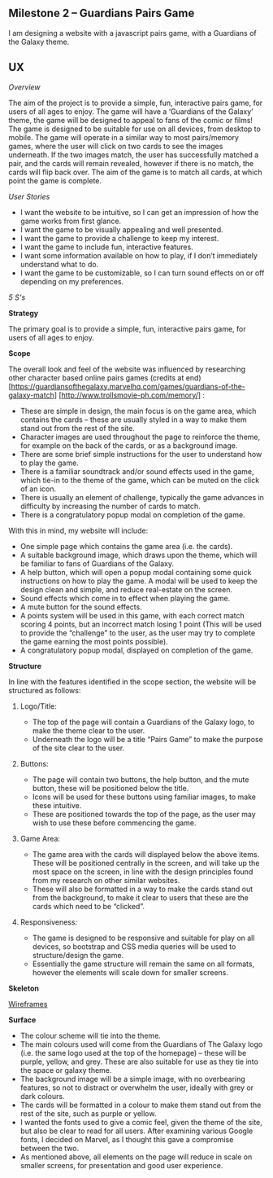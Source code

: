 ## Milestone 2 – Guardians Pairs Game

I am designing a website with a javascript pairs game, with a Guardians of the Galaxy theme. 



## UX

_Overview_

The aim of the project is to provide a simple, fun, interactive pairs game, for users of all ages to enjoy. The game will have a ‘Guardians of the Galaxy’ theme, the game will be designed to appeal to fans of the comic or films! 
The game is designed to be suitable for use on all devices, from desktop to mobile. 
The game will operate in a similar way to most pairs/memory games, where the user will click on two cards to see the images underneath. If the two images match, the user has successfully matched a pair, and the cards will remain revealed, however if there is no match, the cards will flip back over. The aim of the game is to match all cards, at which point the game is complete.

_User Stories_

   *	I want the website to be intuitive, so I can get an impression of how the game works from first glance.
   *	I want the game to be visually appealing and well presented.
   *	I want the game to provide a challenge to keep my interest.
   *	I want the game to include fun, interactive features.
   *	I want some information available on how to play, if I don’t immediately understand what to do.
   *	I want the game to be customizable, so I can turn sound effects on or off depending on my preferences.
	
_5 S's_

**Strategy** 

The primary goal is to provide a simple, fun, interactive pairs game, for users of all ages to enjoy. 

**Scope** 

The overall look and feel of the website was influenced by researching other character based online pairs games (credits at end) [https://guardiansofthegalaxy.marvelhq.com/games/guardians-of-the-galaxy-match] [http://www.trollsmovie-ph.com/memory/] :
-	These are simple in design, the main focus is on the game area, which contains the cards – these are usually styled in a way to make them stand out from the rest of the site.
-	Character images are used throughout the page to reinforce the theme, for example on the back of the cards, or as a background image.
-	There are some brief simple instructions for the user to understand how to play the game. 
-	There is a familiar soundtrack and/or sound effects used in the game, which tie-in to the theme of the game, which can be muted on the click of an icon.
- 	There is usually an element of challenge, typically the game advances in difficulty by increasing the number of cards to match.
-	There is a congratulatory popup modal on completion of the game.

With this in mind, my website will include:
- 	One simple page which contains the game area (i.e. the cards).
-	A suitable background image, which draws upon the theme, which will be familiar to fans of Guardians of the Galaxy.
-	A help button, which will open a popup modal containing some quick instructions on how to play the game. A modal will be used to keep the design clean and simple, and reduce real-estate on the screen.
-	Sound effects which come in to effect when playing the game.
-	A mute button for the sound effects.
-	A points system will be used in this game, with each correct match scoring 4 points, but an incorrect match losing 1 point (This will be used to provide the “challenge” to the user, as the user may try to complete the game earning the most points possible).
-	A congratulatory popup modal, displayed on completion of the game.

**Structure** 

In line with the features identified in the scope section, the website will be structured as follows:

1.	Logo/Title:

	-	The top of the page will contain a Guardians of the Galaxy logo, to make the theme clear to the user.
	-	Underneath the logo will be a title “Pairs Game” to make the purpose of the site clear to the user.
  
2.	Buttons:

	-	The page will contain two buttons, the help button, and the mute button, these will be positioned below the title. 
	-	Icons will be used for these buttons using familiar images, to make these intuitive.
	-	These are positioned towards the top of the page, as the user may wish to use these before commencing the game.

3.	Game Area:
	
	-	The game area with the cards will displayed below the above items. These will be positioned centrally in the screen, and will take up the most space on the screen, in line with the design principles found from my research on other similar websites.
	-	These will also be formatted in a way to make the cards stand out from the background, to make it clear to users that these are the cards which need to be “clicked”.

4. 	Responsiveness:
	-	The game is designed to be responsive and suitable for play on all devices, so bootstrap and CSS media queries will be used to structure/design the game.
	-	Essentially the game structure will remain the same on all formats, however the elements will scale down for smaller screens.


**Skeleton** 

[Wireframes](https://github.com/upeshp/MS2_Guardians_Pairs_Game/tree/master/assets/docs/wireframe)


**Surface** 

-	The colour scheme will tie into the theme.
-	The main colours used will come from the Guardians of The Galaxy logo (i.e. the same logo used at the top of the homepage) – these will be purple, yellow, and grey. These are also suitable for use as they tie into the space or galaxy theme.
-	The background image will be a simple image, with no overbearing features, so not to distract or overwhelm the user, ideally with grey or dark colours.
-	The cards will be formatted in a colour to make them stand out from the rest of the site, such as purple or yellow.
-	I wanted the fonts used to give a comic feel, given the theme of the site, but also be clear to read for all users. After examining various Google fonts, I decided on Marvel, as I thought this gave a compromise between the two.
-	As mentioned above, all elements on the page will reduce in scale on smaller screens, for presentation and good user experience.
